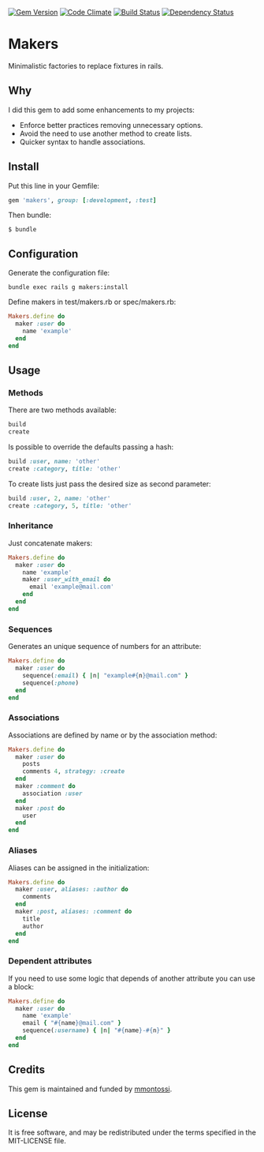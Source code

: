 [![Gem Version](https://badge.fury.io/rb/makers.svg)](http://badge.fury.io/rb/makers)
[![Code Climate](https://codeclimate.com/github/mmontossi/makers/badges/gpa.svg)](https://codeclimate.com/github/mmontossi/makers)
[![Build Status](https://travis-ci.org/mmontossi/makers.svg)](https://travis-ci.org/mmontossi/makers)
[![Dependency Status](https://gemnasium.com/mmontossi/makers.svg)](https://gemnasium.com/mmontossi/makers)

# Makers

Minimalistic factories to replace fixtures in rails.

## Why

I did this gem to add some enhancements to my projects:

- Enforce better practices removing unnecessary options.
- Avoid the need to use another method to create lists.
- Quicker syntax to handle associations.

## Install

Put this line in your Gemfile:
```ruby
gem 'makers', group: [:development, :test]
```

Then bundle:
```
$ bundle
```

## Configuration

Generate the configuration file:
```
bundle exec rails g makers:install
```

Define makers in test/makers.rb or spec/makers.rb:
```ruby
Makers.define do
  maker :user do
    name 'example'
  end
end
```

## Usage

### Methods

There are two methods available:
```ruby
build
create
```

Is possible to override the defaults passing a hash:
```ruby
build :user, name: 'other'
create :category, title: 'other'
```

To create lists just pass the desired size as second parameter:
```ruby
build :user, 2, name: 'other'
create :category, 5, title: 'other'
```

### Inheritance

Just concatenate makers:
```ruby
Makers.define do
  maker :user do
    name 'example'
    maker :user_with_email do
      email 'example@mail.com'
    end
  end
end
```

### Sequences

Generates an unique sequence of numbers for an attribute:
```ruby
Makers.define do
  maker :user do
    sequence(:email) { |n| "example#{n}@mail.com" }
    sequence(:phone)
  end
end
```

### Associations

Associations are defined by name or by the association method:
```ruby
Makers.define do
  maker :user do
    posts
    comments 4, strategy: :create
  end
  maker :comment do
    association :user
  end
  maker :post do
    user
  end
end
```

### Aliases

Aliases can be assigned in the initialization:
```ruby
Makers.define do
  maker :user, aliases: :author do
    comments
  end
  maker :post, aliases: :comment do
    title
    author
  end
end
```

### Dependent attributes

If you need to use some logic that depends of another attribute you can use a block:
```ruby
Makers.define do
  maker :user do
    name 'example'
    email { "#{name}@mail.com" }
    sequence(:username) { |n| "#{name}-#{n}" }
  end
end
```

## Credits

This gem is maintained and funded by [mmontossi](https://github.com/mmontossi).

## License

It is free software, and may be redistributed under the terms specified in the MIT-LICENSE file.
